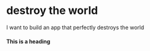 # destroy the world
I want to build an app that perfectly destroys the world

#### This is a heading 

